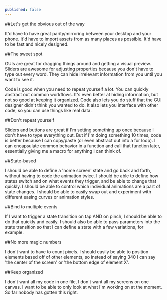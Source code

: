 ```yaml
---
published: false
---
```


##Let's get the obvious out of the way

It'd have to have great parity/mirroring between your desktop and your phone. It'd have to import assets from as many places as possible. It'd have to be fast and nicely designed.

##The sweet spot

GUIs are great for dragging things around and getting a visual preview. Sliders are awesome for adjusting properties because you don't have to type out every word. They can hide irrelevant information from you until you want to see it.

Code is good when you need to repeat yourself a lot. You can quickly abstract out common workflows. It's even better at hiding information, but not so good at keeping it organized. Code also lets you do stuff that the GUI designer didn't think you wanted to do. It also lets you interface with other code, so you can use things like real data.

##Don't repeat yourself

Sliders and buttons are great if I'm setting something up once because I don't have to type everything out. But if I'm doing something 10 times, code is better because I can copy/paste (or even abstract out into a for loop). I can encapsulate common behavior in a function and call that function later, essentially giving me a macro for anything I can think of.

##State-based

I should be able to define a 'home screen' state and go back and forth, without having to code the animation twice. I should be able to define how states switch and on what events they trigger, and be able to change that quickly. I should be able to control which individual animations are a part of state changes. I should be able to easily swap out and experiment with different easing curves or animation styles.

##Bind to multiple events

If I want to trigger a state transition on tap AND on pinch, I should be able to do that quickly and easily. I should also be able to pass parameters into the state transition so that I can define a state with a few variations, for example.

##No more magic numbers

I don't want to have to count pixels. I should easily be able to position elements based off of other elements, so instead of saying 340 I can say 'the center of the screen' or 'the bottom edge of element X'. 

##Keep organized

I don't want all my code in one file, I don't want all my screens on one canvas. I want to be able to only look at what I'm working on at the moment. So far nobody has gotten this right.
